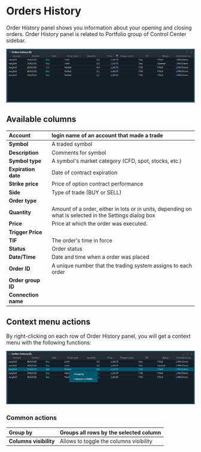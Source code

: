 # Orders History

Order History panel shows you information about your opening and closing orders. Order History panel is related to Portfolio group of Control Center sidebar.

![The common look of Order History panel](../.gitbook/assets/orderhistory.png)

## Available columns

| **Account** | login name of an account that made a trade |
| :--- | :--- |
| **Symbol** | A traded symbol |
| **Description** | Comments for symbol |
| **Symbol type** | A symbol's market category \(CFD, spot, stocks, etc.\) |
| **Expiration date** | Date of contract expiration |
| **Strike price** | Price of option contract performance |
| **Side** | Type of trade \(BUY or SELL\) |
| **Order type** |  |
| **Quantity** | Amount of a order, either in lots or in units, depending on what is selected in the Settings dialog box |
| **Price** | Price at which the order was executed. |
| **Trigger Price** |  |
| **TIF** | The order's time in force |
| **Status** | Order status |
| **Date/Time** | Date and time when a order was placed |
| **Order ID** | A unique number that the trading system assigns to each order |
| **Order group ID** |  |
| **Connection name** |  |

## Context menu actions

By right-clicking on each row of Order History panel, you will get a context menu with the following functions:

![Context functions](../.gitbook/assets/orderhistorycontextmenu.png)

### Common actions

| **Group by** | Groups all rows by the selected column |
| :--- | :--- |
| **Columns visibility** | Allows to toggle the columns visibility |

